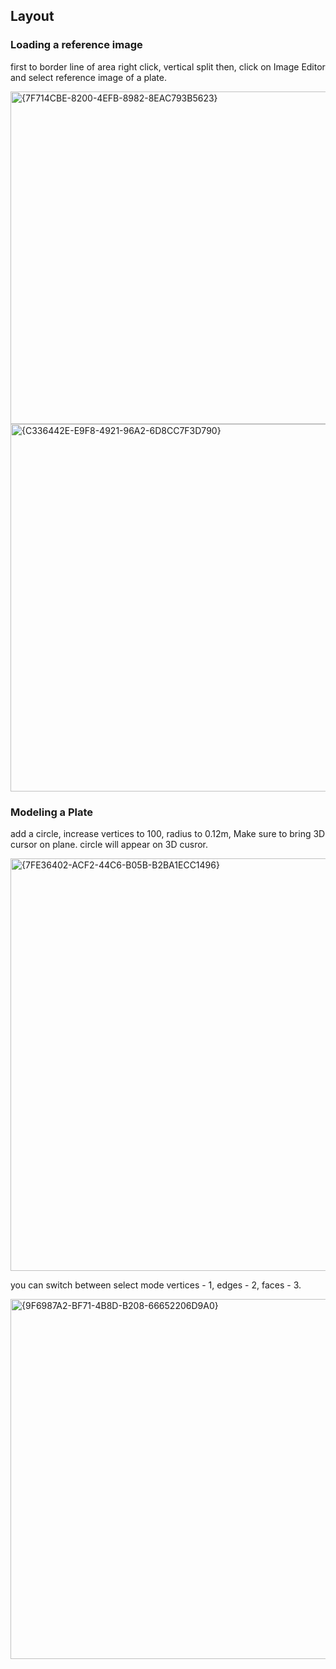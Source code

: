 ## Layout

### Loading a reference image

first to border line of area right click, vertical split then, click on Image Editor and select reference image of a plate.

<img width="532" alt="{7F714CBE-8200-4EFB-8982-8EAC793B5623}" src="https://github.com/user-attachments/assets/0df75bbb-4ed6-46f8-9ecc-54e28c1a85f6">

<img width="588" alt="{C336442E-E9F8-4921-96A2-6D8CC7F3D790}" src="https://github.com/user-attachments/assets/99e94397-b5aa-4948-90ef-16d4eef36a1f">

### Modeling a Plate

add a circle, increase vertices to 100, radius to 0.12m, 
Make sure to bring 3D cursor on plane. circle will appear on 3D cusror.

<img width="660" alt="{7FE36402-ACF2-44C6-B05B-B2BA1ECC1496}" src="https://github.com/user-attachments/assets/6303a70a-9f98-4b3d-b160-a5b7403c31f0">

you can switch between select mode vertices - 1, edges - 2, faces - 3.

<img width="576" alt="{9F6987A2-BF71-4B8D-B208-66652206D9A0}" src="https://github.com/user-attachments/assets/ccc08daa-870e-432f-ab39-41aafdafe703">
